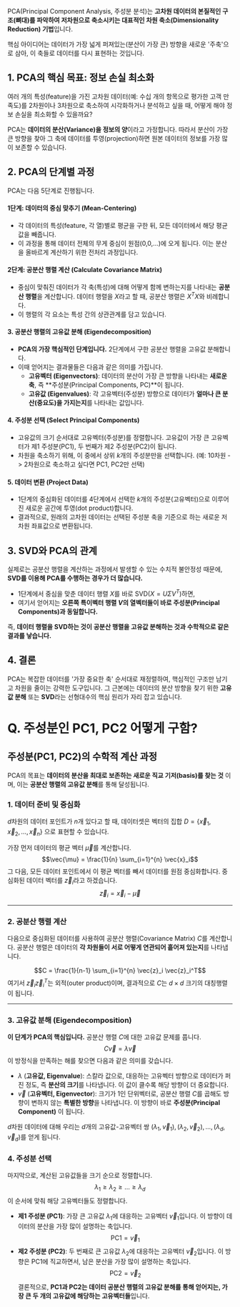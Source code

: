 PCA(Principal Component Analysis, 주성분 분석)는 **고차원 데이터의 본질적인 구조(뼈대)를 파악하여 저차원으로 축소시키는 대표적인 차원 축소(Dimensionality Reduction) 기법**입니다.

핵심 아이디어는 데이터가 가장 넓게 퍼져있는(분산이 가장 큰) 방향을 새로운 '주축'으로 삼아, 이 축들로 데이터를 다시 표현하는 것입니다.


## 1. PCA의 핵심 목표: 정보 손실 최소화

여러 개의 특성(feature)을 가진 고차원 데이터(예: 수십 개의 항목으로 평가한 고객 만족도)를 2차원이나 3차원으로 축소하여 시각화하거나 분석하고 싶을 때, 어떻게 해야 정보 손실을 최소화할 수 있을까요?

PCA는 **데이터의 분산(Variance)을 정보의 양**이라고 가정합니다. 따라서 분산이 가장 큰 방향을 찾아 그 축에 데이터를 투영(projection)하면 원본 데이터의 정보를 가장 많이 보존할 수 있습니다.



## 2. PCA의 단계별 과정

PCA는 다음 5단계로 진행됩니다.

#### **1단계: 데이터의 중심 맞추기 (Mean-Centering)**

-   각 데이터의 특성(feature, 각 열)별로 평균을 구한 뒤, 모든 데이터에서 해당 평균값을 빼줍니다.
-   이 과정을 통해 데이터 전체의 무게 중심이 원점(0,0,...)에 오게 됩니다. 이는 분산을 올바르게 계산하기 위한 전처리 과정입니다.

#### **2단계: 공분산 행렬 계산 (Calculate Covariance Matrix)**

-   중심이 맞춰진 데이터가 각 축(특성)에 대해 어떻게 함께 변하는지를 나타내는 **공분산 행렬**을 계산합니다. 데이터 행렬을 $X$라고 할 때, 공분산 행렬은 $X^T X$와 비례합니다.
-   이 행렬의 각 요소는 특성 간의 상관관계를 담고 있습니다.

#### **3. 공분산 행렬의 고유값 분해 (Eigendecomposition)**

-   **PCA의 가장 핵심적인 단계입니다.** 2단계에서 구한 공분산 행렬을 고유값 분해합니다.
-   이때 얻어지는 결과물들은 다음과 같은 의미를 가집니다.
    -   **고유벡터 (Eigenvectors)**: 데이터의 분산이 가장 큰 방향을 나타내는 **새로운 축**, 즉 **주성분(Principal Components, PC)**이 됩니다.
    -   **고유값 (Eigenvalues)**: 각 고유벡터(주성분) 방향으로 데이터가 **얼마나 큰 분산(중요도)을 가지는지**를 나타내는 값입니다.

#### **4. 주성분 선택 (Select Principal Components)**

-   고유값의 크기 순서대로 고유벡터(주성분)를 정렬합니다. 고유값이 가장 큰 고유벡터가 제1 주성분(PC1), 두 번째가 제2 주성분(PC2)이 됩니다.
-   차원을 축소하기 위해, 이 중에서 상위 $k$개의 주성분만을 선택합니다. (예: 10차원 -> 2차원으로 축소하고 싶다면 PC1, PC2만 선택)

#### **5. 데이터 변환 (Project Data)**

-   1단계의 중심화된 데이터를 4단계에서 선택한 $k$개의 주성분(고유벡터)으로 이루어진 새로운 공간에 투영(dot product)합니다.
-   결과적으로, 원래의 고차원 데이터는 선택된 주성분 축을 기준으로 하는 새로운 저차원 좌표값으로 변환됩니다.


## 3. SVD와 PCA의 관계

실제로는 공분산 행렬을 계산하는 과정에서 발생할 수 있는 수치적 불안정성 때문에, **SVD를 이용해 PCA를 수행하는 경우가 더 많습니다.**

-   1단계에서 중심을 맞춘 데이터 행렬 $X$를 바로 SVD($X = U\Sigma V^T$)하면,
-   여기서 얻어지는 **오른쪽 특이벡터 행렬 $V$의 열벡터들이 바로 주성분(Principal Components)과 동일합니다.**

즉, **데이터 행렬을 SVD하는 것이 공분산 행렬을 고유값 분해하는 것과 수학적으로 같은 결과를 낳습니다.**


## 4. 결론

PCA는 복잡한 데이터를 '가장 중요한 축' 순서대로 재정렬하여, 핵심적인 구조만 남기고 차원을 줄이는 강력한 도구입니다. 그 근본에는 데이터의 분산 방향을 찾기 위한 **고유값 분해** 또는 **SVD**라는 선형대수의 핵심 원리가 자리 잡고 있습니다.


# Q. 주성분인 PC1, PC2 어떻게 구함?

## 주성분(PC1, PC2)의 수학적 계산 과정

PCA의 목표는 **데이터의 분산을 최대로 보존하는 새로운 직교 기저(basis)를 찾는 것** 이며, 이는 **공분산 행렬의 고유값 분해**를 통해 달성됩니다.

### 1. 데이터 준비 및 중심화

$d$차원의 데이터 포인트가 $n$개 있다고 할 때, 데이터셋은 벡터의 집합 $D = \{\vec{x}_1, \vec{x}_2, \dots, \vec{x}_n\}$ 으로 표현할 수 있습니다.

가장 먼저 데이터의 평균 벡터 $\vec{\mu}$를 계산합니다.
$$\vec{\mu} = \frac{1}{n} \sum_{i=1}^{n} \vec{x}_i$$
그 다음, 모든 데이터 포인트에서 이 평균 벡터를 빼서 데이터를 원점 중심화합니다. 중심화된 데이터 벡터를 $\vec{z}_i$라고 하겠습니다.
$$\vec{z}_i = \vec{x}_i - \vec{\mu}$$

---

### 2. 공분산 행렬 계산

다음으로 중심화된 데이터를 사용하여 공분산 행렬(Covariance Matrix) $C$를 계산합니다. 공분산 행렬은 데이터의 **각 차원들이 서로 어떻게 연관되어 흩어져 있는지**를 나타냅니다.

$$C = \frac{1}{n-1} \sum_{i=1}^{n} \vec{z}_i \vec{z}_i^T$$
여기서 $\vec{z}_i \vec{z}_i^T$는 외적(outer product)이며, 결과적으로 $C$는 $d \times d$ 크기의 대칭행렬이 됩니다.

---

### 3. 고유값 분해 (Eigendecomposition)

**이 단계가 PCA의 핵심입니다.** 공분산 행렬 $C$에 대한 고유값 문제를 풉니다.
$$C\vec{v} = \lambda\vec{v}$$
이 방정식을 만족하는 해를 찾으면 다음과 같은 의미를 갖습니다.

-   $\lambda$ (**고유값, Eigenvalue**): 스칼라 값으로, 대응하는 고유벡터 방향으로 데이터가 퍼진 정도, 즉 **분산의 크기**를 나타냅니다. 이 값이 클수록 해당 방향이 더 중요합니다.
-   $\vec{v}$ (**고유벡터, Eigenvector**): 크기가 1인 단위벡터로, 공분산 행렬 $C$를 곱해도 방향이 변하지 않는 **특별한 방향**을 나타냅니다. 이 방향이 바로 **주성분(Principal Component)** 이 됩니다.

$d$차원 데이터에 대해 우리는 $d$개의 고유값-고유벡터 쌍 $(\lambda_1, \vec{v}_1), (\lambda_2, \vec{v}_2), \dots, (\lambda_d, \vec{v}_d)$를 얻게 됩니다.


### 4. 주성분 선택

마지막으로, 계산된 고유값들을 크기 순으로 정렬합니다.
$$\lambda_1 \ge \lambda_2 \ge \dots \ge \lambda_d$$
이 순서에 맞춰 해당 고유벡터들도 정렬합니다.

-   **제1 주성분 (PC1)**: 가장 큰 고유값 $\lambda_1$에 대응하는 고유벡터 $\vec{v}_1$입니다. 이 방향이 데이터의 분산을 가장 많이 설명하는 축입니다.
    $$
    \text{PC1} = \vec{v}_1
    $$
-   **제2 주성분 (PC2)**: 두 번째로 큰 고유값 $\lambda_2$에 대응하는 고유벡터 $\vec{v}_2$입니다. 이 방향은 PC1에 직교하면서, 남은 분산을 가장 많이 설명하는 축입니다.
    $$
    \text{PC2} = \vec{v}_2
    $$
결론적으로, **PC1과 PC2는 데이터 공분산 행렬의 고유값 분해를 통해 얻어지는, 가장 큰 두 개의 고유값에 해당하는 고유벡터들**입니다.